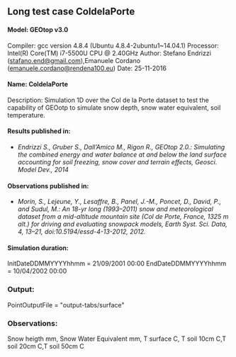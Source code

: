 ## Long test case  ColdelaPorte

#### Model: GEOtop v3.0
Compiler: gcc version 4.8.4 (Ubuntu 4.8.4-2ubuntu1~14.04.1) 
Processor: Intel(R) Core(TM) i7-5500U CPU @ 2.40GHz
Author: Stefano Endrizzi (stafano.end@gmail.com),Emanuele Cordano (emanuele.cordano@rendena100.eu)
Date: 25-11-2016

#### Name: ColdelaPorte
Description: Simulation 1D over the Col de la Porte dataset to test the capability of GEOotp to simulate snow depth, snow water equivalent, soil temperature.

#### Results published in:
- *Endrizzi S., Gruber S., Dall’Amico M., Rigon R., GEOtop 2.0.: Simulating the combined energy and water balance at and below the land surface accounting for soil freezing, snow cover and terrain effects, Geosci. Model Dev., 2014*

#### Observations published in:
- *Morin, S., Lejeune, Y., Lesaffre, B., Panel, J.-M., Poncet, D., David,
P., and Sudul, M.: An 18-yr long (1993–2011) snow and meteorological dataset from a mid-altitude mountain site (Col de Porte,
France, 1325 m alt.) for driving and evaluating snowpack models, Earth Syst. Sci. Data, 4, 13–21, doi:10.5194/essd-4-13-2012,
2012.*

#### Simulation duration:
InitDateDDMMYYYYhhmm   = 21/09/2001 00:00
EndDateDDMMYYYYhhmm    = 10/04/2002 00:00

### Output:
PointOutputFile = "output-tabs/surface"

### Observations:
Snow heigth mm, Snow Water Equivalent mm, T surface C, T soil 10cm C,T soil 20cm C,T soil 50cm C

